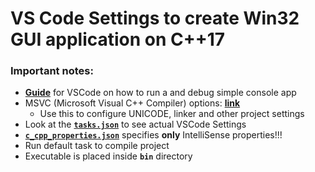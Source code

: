 # VS Code Settings to create Win32 GUI application on C++17

### Important notes:
- [**Guide**](https://code.visualstudio.com/docs/languages/cpp) for  VSCode on how to run a and debug simple console app 
- MSVC (Microsoft Visual C++ Compiler) options: [**link**](https://docs.microsoft.com/en-us/cpp/build/reference/compiler-options-listed-by-category?view=vs-2019)
    - Use this to configure UNICODE, linker and other project settings
- Look at the [**`tasks.json`**](.vscode/tasks.json) to see actual VSCode Settings
- [**`c_cpp_properties.json`**](.vscode/c_cpp_properties.json) specifies **only** IntelliSense properties!!!
- Run default task to compile project
- Executable is placed inside **`bin`** directory